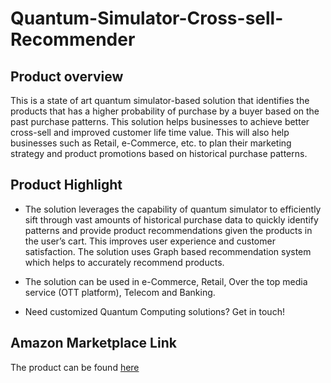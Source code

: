 # Quantum-Simulator-Cross-sell-Recommender

## Product overview

This is a state of art quantum simulator-based solution that identifies the products that has a higher probability of purchase by a buyer based on the past purchase patterns. This solution helps businesses to achieve better cross-sell and improved customer life time value. This will also help businesses such as Retail, e-Commerce, etc. to plan their marketing strategy and product promotions based on historical purchase patterns.

## Product Highlight 

* The solution leverages the capability of quantum simulator to efficiently sift through vast amounts of historical purchase data to quickly identify patterns and provide product recommendations given the products in the user’s cart. This improves user experience and customer satisfaction. The solution uses Graph based recommendation system which helps to accurately recommend products.

* The solution can be used in e-Commerce, Retail, Over the top media service (OTT platform), Telecom and Banking.

* Need customized Quantum Computing solutions? Get in touch!

## Amazon Marketplace Link
The product can be found [here](https://aws.amazon.com/marketplace/pp/prodview-lsp5wqz77d2qo?qid=1611048362907&sr=0-9&ref_=srh_res_product_title)
